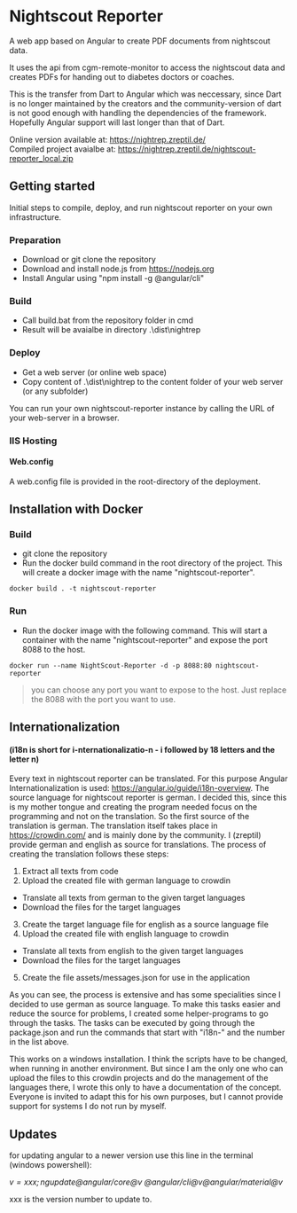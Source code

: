 # Nightscout Reporter

A web app based on Angular to create PDF documents from nightscout data.

It uses the api from cgm-remote-monitor to access the nightscout data and
creates PDFs for handing out to diabetes doctors or coaches.

This is the transfer from Dart to Angular which was neccessary, since Dart is no longer maintained by the creators and the community-version of dart is not good enough with handling the dependencies of the framework. Hopefully Angular support will last longer than that of Dart.

Online version available at: https://nightrep.zreptil.de/  
Compiled project avaialbe at: https://nightrep.zreptil.de/nightscout-reporter_local.zip

## Getting started

Initial steps to compile, deploy, and run nightscout reporter on your own infrastructure.

### Preparation

* Download or git clone the repository
* Download and install node.js from https://nodejs.org
* Install Angular using "npm install -g @angular/cli"

### Build

* Call build.bat from the repository folder in cmd
* Result will be avaialbe in directory .\dist\nightrep

### Deploy

* Get a web server (or online web space)
* Copy content of .\dist\nightrep to the content folder of your web server (or any subfolder)

You can run your own nightscout-reporter instance by calling the URL of your web-server in a browser.

### IIS Hosting

#### Web.config

A web.config file is provided in the root-directory of the deployment.

## Installation with Docker

### Build

* git clone the repository
* Run the docker build command in the root directory of the project. This will create a docker image with the name "nightscout-reporter".

```
docker build . -t nightscout-reporter
```

### Run

* Run the docker image with the following command. This will start a container with the name "nightscout-reporter" and expose the port 8088 to the host.

```
docker run --name NightScout-Reporter -d -p 8088:80 nightscout-reporter
```

> you can choose any port you want to expose to the host. Just replace the 8088 with the port you want to use.

## Internationalization

#### (i18n is short for i-nternationalizatio-n - i followed by 18 letters and the letter n)

Every text in nightscout reporter can be translated. For this purpose Angular Internationalization is used: https://angular.io/guide/i18n-overview. The source
language for nightscout reporter is german. I decided this, since this is my mother tongue and creating the program needed focus on the programming and not on
the translation. So the first source of the translation is german. The translation itself takes place in https://crowdin.com/ and is mainly done by the community.
I (zreptil) provide german and english as source for translations. The process of creating the translation follows these steps:

1. Extract all texts from code
2. Upload the created file with german language to crowdin

- Translate all texts from german to the given target languages
- Download the files for the target languages

3. Create the target language file for english as a source language file
4. Upload the created file with english language to crowdin

- Translate all texts from english to the given target languages
- Download the files for the target languages

5. Create the file assets/messages.json for use in the application

As you can see, the process is extensive and has some specialities since I decided to use german as source language. To make this tasks easier and reduce the source
for problems, I created some helper-programs to go through the tasks. The tasks can be executed by going through the package.json and run the commands that start
with "i18n-" and the number in the list above.

This works on a windows installation. I think the scripts have to be changed, when running in another environment. But since I am the only one who can upload the
files to this crowdin projects and do the management of the languages there, I wrote this only to have a documentation of the concept. Everyone is invited to adapt this for his
own purposes, but I cannot provide support for systems I do not run by myself.

## Updates

for updating angular to a newer version use this line in the terminal (windows powershell):

_$v=xxx ; ng update @angular/core@$v @angular/cli@$v @angular/material@$v_

xxx is the version number to update to.
